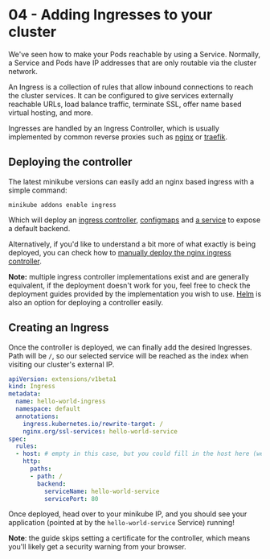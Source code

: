 # 04 - Adding Ingresses to your cluster

We've seen how to make your Pods reachable by using a Service. Normally, a Service and Pods have IP addresses that are only routable via the cluster network.

An Ingress is a collection of rules that allow inbound connections to reach the cluster services. It can be configured to give services externally reachable URLs, load balance traffic, terminate SSL, offer name based virtual hosting, and more.

Ingresses are handled by an Ingress Controller, which is usually implemented by common reverse proxies such as [nginx](https://github.com/kubernetes/ingress-nginx) or [traefik](https://github.com/containous/traefik/blob/master/docs/user-guide/kubernetes.md).

## Deploying the controller

The latest minikube versions can easily add an nginx based ingress with a simple command:

```
minikube addons enable ingress
```

Which will deploy an [ingress controller](https://github.com/kubernetes/minikube/blob/master/deploy/addons/ingress/ingress-rc.yaml), [configmaps](https://github.com/kubernetes/minikube/blob/master/deploy/addons/ingress/ingress-configmap.yaml) and [a service](https://github.com/kubernetes/minikube/blob/master/deploy/addons/ingress/ingress-svc.yaml) to expose a default backend.

Alternatively, if you'd like to understand a bit more of what exactly is being deployed, you can check how to [manually deploy the nginx ingress controller](./optional_manual_ingress_controller.md).

**Note:** multiple ingress controller implementations exist and are generally equivalent, if the deployment doesn't work for you, feel free to check the deployment guides provided by the implementation you wish to use. [Helm](https://helm.sh) is also an option for deploying a controller easily.

## Creating an Ingress

Once the controller is deployed, we can finally add the desired Ingresses.
Path will be `/`, so our selected service will be reached as the index when visiting our cluster's external IP.

```yaml
apiVersion: extensions/v1beta1
kind: Ingress
metadata:
  name: hello-world-ingress
  namespace: default
  annotations:
    ingress.kubernetes.io/rewrite-target: / 
    nginx.org/ssl-services: hello-world-service
spec:
  rules:
  - host: # empty in this case, but you could fill in the host here (we use the minikube IP instead)
    http:
      paths:
      - path: /
        backend:
          serviceName: hello-world-service
          servicePort: 80
```

Once deployed, head over to your minikube IP, and you should see your application (pointed at by the `hello-world-service` Service) running!

**Note**: the guide skips setting a certificate for the controller, which means you'll likely get a security warning from your browser.

